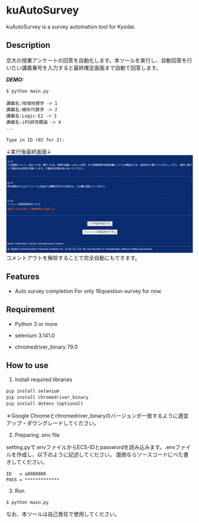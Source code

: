 # kuAutoSurvey

kuAutoSurvey is a survey automation tool for Kyodai.

## Description

京大の授業アンケートの回答を自動化します。本ツールを実行し、自動回答を行いたい講義番号を入力すると最終確定画面まで自動で回答します。

***DEMO:***
```
$ python main.py

講義名:地域地理学 -> 1
講義名:線形代数学 -> 2
講義名:Logic-E2 -> 3
講義名:iPS研究概論 -> 4
...

Type in ID (02 for 2): 

```
↓実行後最終画面↓
![Demo](/img/submit.png)
コメントアウトを解除することで完全自動にもできます。

## Features

- Auto survey completion
For only 16question-survey for now.

## Requirement

- Python 3 or more


- selenium 3.141.0
- chromedriver_binary 79.0


## How to use
1. Install required libraries
```bash
pip install selenium
pip install chromedriver_binary
pip install dotenv (optional)
```

＊Google Chromeとchromedriver_binaryのバージョンが一致するように適宜アップ・ダウングレードしてください。

2. Preparing .env file

setting.pyで.envファイルからECS-IDとpasswordを読み込みます。.envファイルを作成し、以下のように記述してください。
面倒ならソースコードにべた書きしてください。
```
ID   = a0000000
PASS = *************
```

3. Run
```
$ python main.py
```

なお、本ツールは自己責任で使用してください。
